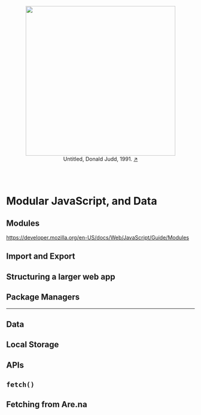 <br><br>
<figure align="center">
  <img src="https://www.moma.org/media/W1siZiIsIjI5MjQ3NCJdLFsicCIsImNvbnZlcnQiLCItcXVhbGl0eSA5MCAtcmVzaXplIDIwMDB4MjAwMFx1MDAzZSJdXQ.jpg?sha=5dbbf9e4472deb7f" height="400">
  <figcaption>Untitled, Donald Judd, 1991. <a href="https://www.moma.org/collection/works/93425">↗</a></figcaption>
</figure>
<br><br>


# Modular JavaScript, and Data

## Modules

https://developer.mozilla.org/en-US/docs/Web/JavaScript/Guide/Modules

## Import and Export

## Structuring a larger web app

## Package Managers

---
## Data

## Local Storage

## APIs

## `fetch()`

## Fetching from Are.na